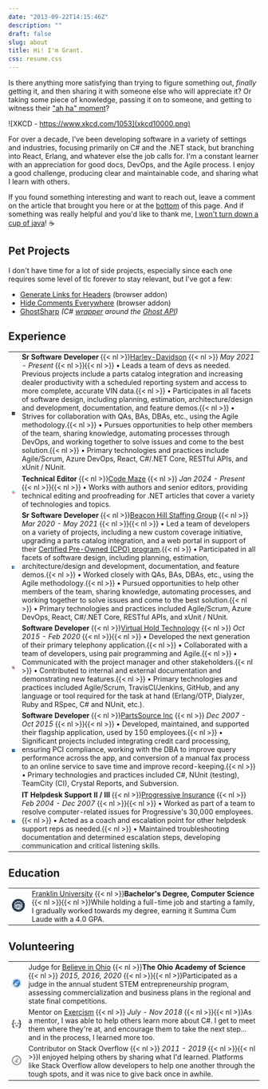 ```yaml
---
date: "2013-09-22T14:15:46Z"
description: ""
draft: false
slug: about
title: Hi! I'm Grant.
css: resume.css
---
```

Is there anything more satisfying than trying to figure something out, _finally_ getting it, and then sharing it with someone else who will appreciate it? Or taking some piece of knowledge, passing it on to someone, and getting to witness their ["ah ha" moment](https://xkcd.com/1053/)?

![XKCD - https://www.xkcd.com/1053](xkcd10000.png)

For over a decade, I've been developing software in a variety of settings and industries, focusing primarily on C# and the .NET stack, but branching into React, Erlang, and whatever else the job calls for. I'm a constant learner with an appreciation for good docs, DevOps, and the Agile process. I enjoy a good challenge, producing clear and maintainable code, and sharing what I learn with others.

If you found something interesting and want to reach out, leave a comment on the article that brought you here or at the [bottom](#comments) of this page. And if something was really helpful and you'd like to thank me, [I won't turn down a cup of java](https://www.buymeacoffee.com/fhnVUiB19)! ☕

## Pet Projects

I don't have time for a lot of side projects, especially since each one requires some level of tlc forever to stay relevant, but I've got a few:

- [Generate Links for Headers](https://grantwinney.com/generate-links-for-headers/) (browser addon)
- [Hide Comments Everywhere](https://grantwinney.com/hide-comments-everywhere/) (browser addon)
- [GhostSharp](https://grantwinney.com/ghostsharp/) _(C#_ [_wrapper_](https://grantwinney.com/what-is-an-api-wrapper/) _around the_ [_Ghost API_](https://docs.ghost.org/api/)_)_

## Experience

|                                                                                     |                                                                                                                                                                                                                                                                                                                                                                                                                                                                                                                                                                                                                                                                                                                                                                                                                                                                                                                                                                                                                              |
| ----------------------------------------------------------------------------------- | ---------------------------------------------------------------------------------------------------------------------------------------------------------------------------------------------------------------------------------------------------------------------------------------------------------------------------------------------------------------------------------------------------------------------------------------------------------------------------------------------------------------------------------------------------------------------------------------------------------------------------------------------------------------------------------------------------------------------------------------------------------------------------------------------------------------------------------------------------------------------------------------------------------------------------------------------------------------------------------------------------------------------------- |
| ![](hd-logo.png)                    | **Sr Software Developer**  {{< nl >}}[Harley-Davidson](https://www.harley-davidson.com)  {{< nl >}} _May 2021 - Present_ {{< nl >}}{{< nl >}} &#x2022; Leads a team of devs as needed. Previous projects include a parts catalog integration and increasing dealer productivity with a scheduled reporting system and access to more complete, accurate VIN data.{{< nl >}} &#x2022; Participates in all facets of software design, including planning, estimation, architecture/design and development, documentation, and feature demos.{{< nl >}} &#x2022; Strives for collaboration with QAs, BAs, DBAs, etc., using the Agile methodology.{{< nl >}} &#x2022; Pursues opportunities to help other members of the team, sharing knowledge, automating processes through DevOps, and working together to solve issues and come to the best solution.{{< nl >}} &#x2022; Primary technologies and practices include Agile/Scrum, Azure DevOps, React, C#/.NET Core, RESTful APIs, and xUnit / NUnit.                                                                                                                 |
| ![](codemaze-logo.jpg)               | **Technical Editor**  {{< nl >}}[Code Maze](https://code-maze.com)  {{< nl >}} _Jan 2024 - Present_ {{< nl >}}{{< nl >}} &#x2022; Works with authors and senior editors, providing technical editing and proofreading for .NET articles that cover a variety of technologies and topics.                                                                                                                                                                                                                                                                                                                                                                                                                                                                                                                                                                                                                                                                                                                                                                       |
| ![](beaconhill-logo.jpg)               | **Sr Software Developer**  {{< nl >}}[Beacon Hill Staffing Group](https://www.beaconhillstaffing.com/)  {{< nl >}} _Mar 2020 - May 2021_ {{< nl >}}{{< nl >}} &#x2022; Led a team of developers on a variety of projects, including a new custom coverage initiative, upgrading a parts catalog integration, and a web portal in support of their [Certified Pre-Owned (CPO) program](https://investor.harley-davidson.com/news/news-details/2021/Harley-Davidson-Launches-H-D1-Marketplace/default.aspx).{{< nl >}} &#x2022; Participated in all facets of software design, including planning, estimation, architecture/design and development, documentation, and feature demos.{{< nl >}} &#x2022; Worked closely with QAs, BAs, DBAs, etc., using the Agile methodology.{{< nl >}} &#x2022; Pursued opportunities to help other members of the team, sharing knowledge, automating processes, and working together to solve issues and come to the best solution.{{< nl >}} &#x2022; Primary technologies and practices included Agile/Scrum, Azure DevOps, React, C#/.NET Core, RESTful APIs, and xUnit / NUnit. |
| ![](vht-logo.jpg) | **Software Developer**  {{< nl >}}[Virtual Hold Technology](https://www.vhtcx.com/)  {{< nl >}} _Oct 2015 - Feb 2020_ {{< nl >}}{{< nl >}} &#x2022; Developed the next generation of their primary telephony application.{{< nl >}} &#x2022; Collaborated with a team of developers, using pair programming and Agile.{{< nl >}} &#x2022; Communicated with the project manager and other stakeholders.{{< nl >}} &#x2022; Contributed to internal and external documentation and demonstrating new features.{{< nl >}} &#x2022; Primary technologies and practices included Agile/Scrum, TravisCI/Jenkins, GitHub, and any language or tool required for the task at hand (Erlang/OTP, Dialyzer, Ruby and RSpec, C# and NUnit, etc.).                                                                                                                                                                                                                                                                                                                                                                                 |
| ![](partssource-logo.jpg)              | **Software Developer**  {{< nl >}}[PartsSource Inc](https://www.partssource.com/)  {{< nl >}} _Dec 2007 - Oct 2015_ {{< nl >}}{{< nl >}} &#x2022; Developed, maintained, and supported their flagship application, used by 150 employees.{{< nl >}} &#x2022; Significant projects included integrating credit card processing, ensuring PCI compliance, working with the DBA to improve query performance across the app, and conversion of a manual fax process to an online service to save time and improve record-keeping.{{< nl >}} &#x2022; Primary technologies and practices included C#, NUnit (testing), TeamCity (CI), Crystal Reports, and Subversion.                                                                                                                                                                                                                                                                                                                                                                                                                         |
| ![](progressive-logo.png)                       | **IT Helpdesk Support II / III**  {{< nl >}}[Progressive Insurance](https://www.progressive.com/)  {{< nl >}} _Feb 2004 - Dec 2007_ {{< nl >}}{{< nl >}} &#x2022; Worked as part of a team to resolve computer-related issues for Progressive's 30,000 employees.{{< nl >}} &#x2022; Acted as a coach and escalation point for other helpdesk support reps as needed.{{< nl >}} &#x2022; Maintained troubleshooting documentation and determined escalation steps, developing communication and critical listening skills.                                                                                                                                                                                                                                                                                                                                                                                                                                                                                                                                                                 |

## Education

|   |   |
|---|---|
|![](franklinu-logo.jpg)|[Franklin University](https://www.franklin.edu/)  {{< nl >}}**Bachelor's Degree, Computer Science**  {{< nl >}}{{< nl >}}While holding a full-time job and starting a family, I gradually worked towards my degree, earning it Summa Cum Laude with a 4.0 GPA.|

## Volunteering

|                                                                          |                                                                                                                                                                                                                                                                                                          |
| ------------------------------------------------------------------------ | -------------------------------------------------------------------------------------------------------------------------------------------------------------------------------------------------------------------------------------------------------------------------------------------------------- |
| ![](oas-logo.png)           | Judge for [Believe in Ohio](http://www.believeinohio.org/)  {{< nl >}}**The Ohio Academy of Science**  {{< nl >}} _2015, 2016, 2020_ {{< nl >}}{{< nl >}}Participated as a judge in the annual student STEM entrepreneurship program, assessing commercialization and business plans in the regional and state final competitions. |
| ![](exercism-logo.png) | Mentor on [Exercism](https://exercism.io/about)  {{< nl >}} _July - Nov 2018_ {{< nl >}}{{< nl >}}As a mentor, I was able to help others learn more about C#. I get to meet them where they're at, and encourage them to take the next step... and in the process, I learned more too.                                       |
| ![](so-logo.png)       | Contributor on Stack Overflow  {{< nl >}} _2011 - 2019_ {{< nl >}}{{< nl >}}I enjoyed helping others by sharing what I'd learned. Platforms like Stack Overflow allow developers to help one another through the tough spots, and it was nice to give back once in awhile.                                                   |